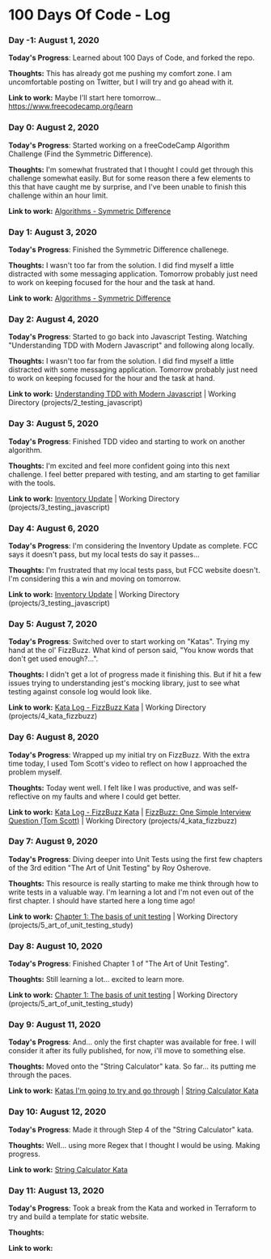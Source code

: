 # 100 Days Of Code - Log

### Day -1: August 1, 2020

**Today's Progress**: Learned about 100 Days of Code, and forked the repo. 

**Thoughts:** This has already got me pushing my comfort zone. I am uncomfortable posting on Twitter, but I will try and go ahead with it. 

**Link to work:** Maybe I'll start here tomorrow... https://www.freecodecamp.org/learn


### Day 0: August 2, 2020

**Today's Progress**: Started working on a freeCodeCamp Algorithm Challenge (Find the Symmetric Difference).

**Thoughts:** I'm somewhat frustrated that I thought I could get through this challenge somewhat easily. But for some reason there a few elements to this that have caught me by surprise, and I've been unable to finish this challenge within an hour limit. 

**Link to work:** [Algorithms - Symmetric Difference](projects/1_algorithms_symmetric_difference/main.js)


### Day 1: August 3, 2020

**Today's Progress**: Finished the Symmetric Difference challenege. 

**Thoughts:** I wasn't too far from the solution. I did find myself a little distracted with some messaging application. Tomorrow probably just need to work on keeping focused for the hour and the task at hand. 

**Link to work:** [Algorithms - Symmetric Difference](projects/1_algorithms_symmetric_difference/main.js)

### Day 2: August 4, 2020

**Today's Progress**: Started to go back into Javascript Testing. Watching "Understanding TDD with Modern Javascript" and following along locally.

**Thoughts:** I wasn't too far from the solution. I did find myself a little distracted with some messaging application. Tomorrow probably just need to work on keeping focused for the hour and the task at hand. 

**Link to work:** [Understanding TDD with Modern Javascript](https://youtu.be/oneGCBiPK_Q?t=2387) | Working Directory (projects/2_testing_javascript)

### Day 3: August 5, 2020

**Today's Progress**: Finished TDD video and starting to work on another algorithm.

**Thoughts:** I'm excited and feel more confident going into this next challenge. I feel better prepared with testing, and am starting to get familiar with the tools. 

**Link to work:** [Inventory Update](https://www.freecodecamp.org/learn/coding-interview-prep/algorithms/inventory-update) | Working Directory (projects/3_testing_javascript)

### Day 4: August 6, 2020

**Today's Progress**: I'm considering the Inventory Update as complete. FCC says it doesn't pass, but my local tests do say it passes... 

**Thoughts:** I'm frustrated that my local tests pass, but FCC website doesn't. I'm considering this a win and moving on tomorrow.  

**Link to work:** [Inventory Update](https://www.freecodecamp.org/learn/coding-interview-prep/algorithms/inventory-update) | Working Directory (projects/3_testing_javascript)

### Day 5: August 7, 2020

**Today's Progress**: Switched over to start working on "Katas". Trying my hand at the ol' FizzBuzz. What kind of person said, "You know words that don't get used enough?...". 

**Thoughts:** I didn't get a lot of progress made it finishing this. But if hit a few issues trying to understanding jest's mocking library, just to see what testing against console log would look like.  

**Link to work:** [Kata Log - FizzBuzz Kata](https://kata-log.rocks/fizz-buzz-kata) | Working Directory (projects/4_kata_fizzbuzz)

### Day 6: August 8, 2020

**Today's Progress**: Wrapped up my initial try on FizzBuzz. With the extra time today, I used Tom Scott's video to reflect on how I approached the problem myself.

**Thoughts:**  Today went well. I felt like I was productive, and was self-reflective on my faults and where I could get better. 

**Link to work:** [Kata Log - FizzBuzz Kata](https://kata-log.rocks/fizz-buzz-kata) | [FizzBuzz: One Simple Interview Question (Tom Scott)](https://www.youtube.com/watch?v=QPZ0pIK_wsc) | Working Directory (projects/4_kata_fizzbuzz)

### Day 7: August 9, 2020

**Today's Progress**: Diving deeper into Unit Tests using the first few chapters of the 3rd edition "The Art of Unit Testing" by Roy Osherove. 

**Thoughts:**  This resource is really starting to make me think through how to write tests in a valuable way. I'm learning a lot and I'm not even out of the first chapter. I should have started here a long time ago! 

**Link to work:** [Chapter 1: The basis of unit testing](https://livebook.manning.com/book/the-art-of-unit-testing-third-edition/chapter-1/v-4/55) | Working Directory (projects/5_art_of_unit_testing_study)

### Day 8: August 10, 2020

**Today's Progress**: Finished Chapter 1 of "The Art of Unit Testing".

**Thoughts:**  Still learning a lot... excited to learn more. 

**Link to work:** [Chapter 1: The basis of unit testing](https://livebook.manning.com/book/the-art-of-unit-testing-third-edition/chapter-1/v-4/55) | Working Directory (projects/5_art_of_unit_testing_study)

### Day 9: August 11, 2020

**Today's Progress**: And... only the first chapter was available for free. I will consider it after its fully published, for now, i'll move to something else. 

**Thoughts:**  Moved onto the "String Calculator" kata. So far... its putting me through the paces.  

**Link to work:** [Katas I'm going to try and go through](https://youtu.be/oneGCBiPK_Q?t=836) | [String Calculator Kata](https://kata-log.rocks/string-calculator-kata)

### Day 10: August 12, 2020

**Today's Progress**: Made it through Step 4 of the "String Calculator" kata.

**Thoughts:**  Well... using more Regex that I thought I would be using. Making progress.

**Link to work:** [String Calculator Kata](https://kata-log.rocks/string-calculator-kata)


### Day 11: August 13, 2020

**Today's Progress**: Took a break from the Kata and worked in Terraform to try and build a template for static website. 

**Thoughts:**  

**Link to work:** 
